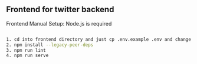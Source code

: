 ## Frontend for twitter backend
Frontend Manual Setup: Node.js is required
```bash

1. cd into frontend directory and just cp .env.example .env and change the .env value accordingly
2. npm install --legacy-peer-deps
3. npm run lint
4. npm run serve

```